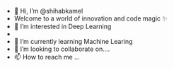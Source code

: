 - 👋 Hi, I’m @shihabkamel
- Welcome to a world of innovation and code magic ✨
- 👀 I’m interested in Deep Learning
- 
- 🌱 I’m currently learning Machine Learing 
- 💞️ I’m looking to collaborate on.... 
- 📫 How to reach me ...

<!---
shihabkamel/shihabkamel is a ✨ special ✨ repository because its `README.md` (this file) appears on your GitHub profile.
You can click the Preview link to take a look at your changes.
--->
